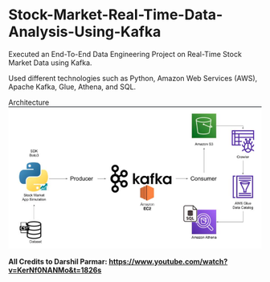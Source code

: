 # Stock-Market-Real-Time-Data-Analysis-Using-Kafka

Executed an End-To-End Data Engineering Project on Real-Time Stock Market Data using Kafka.

Used different technologies such as Python, Amazon Web Services (AWS), Apache Kafka, Glue, Athena, and SQL.

Architecture
![Screenshot](KafkaProjectArchitecture.png)























**All Credits to Darshil Parmar: https://www.youtube.com/watch?v=KerNf0NANMo&t=1826s**
